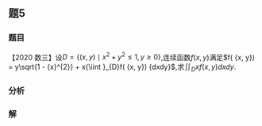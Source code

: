 ## 题5
### 题目
【2020 数三】设$D = \{  {( {x, y})  \mid  {x}^{2} + {y}^{2} \leq  1, y \geq  0}\}$,连续函数$f( {x, y})$满足$f( {x, y})  = y\sqrt{1 - {x}^{2}} + x{\iint }_{D}f( {x, y}) {dxdy}$,求${\iint }_{D}{xf}( {x, y}) {dxdy}$.
### 分析

### 解